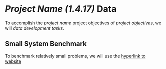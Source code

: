 # *Project Name (1.4.17)* Data 
To accomplish the *project name* project objectives of *project objectives*, we will *data development tasks*. 

## Small System Benchmark
To benchmark relatively small problems, we will use the [hyperlink to website](https://github.com/GridMod/RTS-GMLC)

